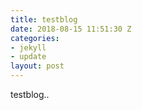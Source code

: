 ```yaml
---
title: testblog
date: 2018-08-15 11:51:30 Z
categories:
- jekyll
- update
layout: post
---
```


testblog..